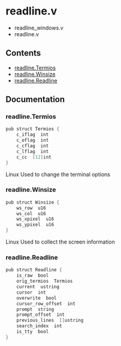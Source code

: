 # readline.v
- readline_windows.v
- readline.v
## Contents
- [readline.Termios](#readlinetermios)
- [readline.Winsize](#readlinewinsize)
- [readline.Readline](#readlinereadline)

## Documentation
### readline.Termios
```v
pub struct Termios {
    c_iflag  int
    c_oflag  int
    c_cflag  int
    c_lflag  int
    c_cc  [12]int
}
```
Linux 
Used to change the terminal options

### readline.Winsize
```v
pub struct Winsize {
    ws_row  u16
    ws_col  u16
    ws_xpixel  u16
    ws_ypixel  u16
}
```
Linux 
Used to collect the screen information

### readline.Readline
```v
pub struct Readline {
    is_raw  bool
    orig_termios  Termios
    current  ustring
    cursor  int
    overwrite  bool
    cursor_row_offset  int
    prompt  string
    prompt_offset  int
    previous_lines  []ustring
    search_index  int
    is_tty  bool
}
```